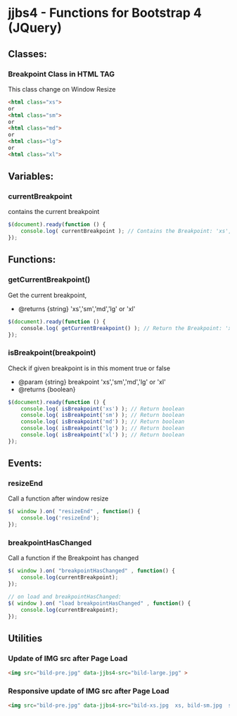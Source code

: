 jjbs4 - Functions for Bootstrap 4 (JQuery)
==========================================

Classes:
--------
### Breakpoint Class in HTML TAG
This class change on Window Resize 
```html
<html class="xs">
or
<html class="sm">
or
<html class="md">
or
<html class="lg">
or
<html class="xl">
```

Variables:
----------
### currentBreakpoint
contains the current breakpoint
```js
$(document).ready(function () {
    console.log( currentBreakpoint ); // Contains the Breakpoint: 'xs','sm','md','lg' or 'xl'
});
```

Functions:
----------
### getCurrentBreakpoint()
Get the current breakpoint,
* @returns {string} 'xs','sm','md','lg' or 'xl'
```js
$(document).ready(function () {
    console.log( getCurrentBreakpoint() ); // Return the Breakpoint: 'xs','sm','md','lg' or 'xl'
});
```

### isBreakpoint(breakpoint)
Check if given breakpoint is in this moment true or false
* @param {string} breakpoint 'xs','sm','md','lg' or 'xl'
* @returns {boolean}

```js
$(document).ready(function () {
    console.log( isBreakpoint('xs') ); // Return boolean
    console.log( isBreakpoint('sm') ); // Return boolean
    console.log( isBreakpoint('md') ); // Return boolean
    console.log( isBreakpoint('lg') ); // Return boolean
    console.log( isBreakpoint('xl') ); // Return boolean
});
```

Events:
-------
### resizeEnd
Call a function after window resize
```js
$( window ).on( "resizeEnd" , function() {
    console.log('resizeEnd');
});
```

### breakpointHasChanged
Call a function  if the Breakpoint has changed
```js
$( window ).on( "breakpointHasChanged" , function() {
    console.log(currentBreakpoint);
});

// on load and breakpointHasChanged:
$( window ).on( "load breakpointHasChanged" , function() {
    console.log(currentBreakpoint);
});
```

Utilities
---------

### Update of IMG src after Page Load
```html
<img src="bild-pre.jpg" data-jjbs4-src="bild-large.jpg" >
```

### Responsive update of IMG src after Page Load 
```html
<img src="bild-pre.jpg" data-jjbs4-src="bild-xs.jpg  xs, bild-sm.jpg  sm, bild-md.jpg  md, bild-lg.jpg  lg, bild-xl.jpg  xl" >
```

